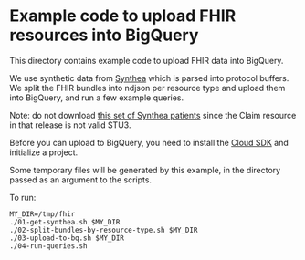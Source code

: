 # Example code to upload FHIR resources into BigQuery

This directory contains example code to upload FHIR data into BigQuery.

We use synthetic data from [Synthea](https://syntheticmass.mitre.org/) which is parsed into protocol buffers. We split the FHIR bundles into ndjson per resource type and upload them into BigQuery, and run a few example queries.

Note: do not download [this set of Synthea patients](https://syntheticmass.mitre.org/downloads/2017_11_06/synthea_sample_data_fhir_stu3_nov2017.zip) since the Claim resource in that release is not valid STU3.

Before you can upload to BigQuery, you need to install the [Cloud SDK](https://cloud.google.com/bigquery/quickstart-command-line) and initialize a project.

Some temporary files will be generated by this example, in the directory passed as an argument to the scripts.

To run:

```
MY_DIR=/tmp/fhir
./01-get-synthea.sh $MY_DIR
./02-split-bundles-by-resource-type.sh $MY_DIR
./03-upload-to-bq.sh $MY_DIR
./04-run-queries.sh
```
